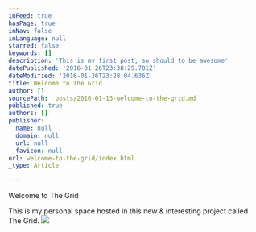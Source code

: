 ```yaml
---
inFeed: true
hasPage: true
inNav: false
inLanguage: null
starred: false
keywords: []
description: 'This is my first post, so should to be awesome'
datePublished: '2016-01-26T23:38:29.781Z'
dateModified: '2016-01-26T23:28:04.636Z'
title: Welcome to The Grid
author: []
sourcePath: _posts/2016-01-13-welcome-to-the-grid.md
published: true
authors: []
publisher:
  name: null
  domain: null
  url: null
  favicon: null
url: welcome-to-the-grid/index.html
_type: Article

---
```

Welcome to The Grid

This is my personal space hosted in this new & interesting project called The Grid.
![](https://the-grid-user-content.s3-us-west-2.amazonaws.com/2483e15d-8f43-40bb-8e5e-54decda71b01.jpg)